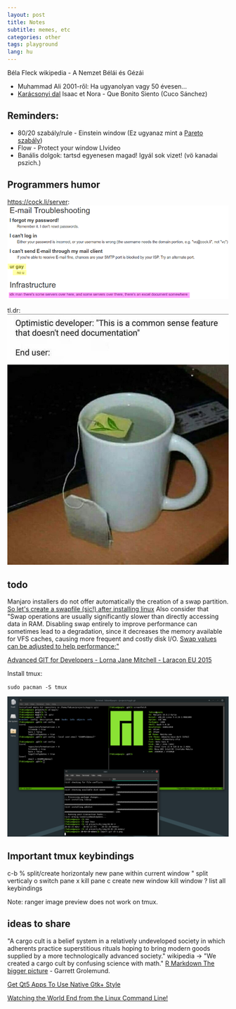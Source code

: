 ```yaml
---
layout: post
title: Notes
subtitle: memes, etc
categories: other
tags: playground
lang: hu
---
```


Béla Fleck wikipedia - A Nemzet Bélái és Gézái

 - Muhammad Ali 2001-ről: Ha ugyanolyan vagy 50 évesen...
 - [Karácsonyi dal](https://youtu.be/Nm3U9eHVm_s) Isaac et Nora - Que Bonito Siento (Cuco Sánchez)

## Reminders:
 - 80/20 szabály/rule - Einstein window (Ez ugyanaz mint a [Pareto szabály](https://en.wikipedia.org/wiki/Pareto_principle)) 
 - Flow - Protect your window LIvideo
 - Banális dolgok: tartsd egyenesen magad! Igyál sok vizet! (vö kanadai pszich.) 

## Programmers humor

https://cock.li/server: ![cock.li](/img/20-02-28-memes/cockli-support.png)

tl.dr: ![documentation](/img/20-02-28-memes/docs.jpg)

## todo

Manjaro installers do not offer automatically the creation of a swap partition. [So let's create a swapfile (sic!) after installing linux](https://linuxize.com/post/create-a-linux-swap-file/)
Also consider that "Swap operations are usually significantly slower than directly accessing data in RAM. Disabling swap entirely to improve performance can sometimes lead to a degradation, since it decreases the memory available for VFS caches, causing more frequent and costly disk I/O. [Swap values can be adjusted to help performance:"](https://wiki.archlinux.org/index.php/Swap#systemd-swap)

[Advanced GIT for Developers - Lorna Jane Mitchell - Laracon EU 2015](https://youtu.be/duqBHik7nRo)

Install tmux:

	sudo pacman -S tmux

![git-screenshot](/img/20-02-28-memes/git-sh-1.png)

## Important tmux keybindings

c-b 
% split/create horizontaly new pane within current window
" split verticaly
o switch pane
x kill pane
c create new window
kill window
? list all keybindings

Note: ranger image preview does not work on tmux. 

## ideas to share
"A cargo cult is a belief system in a relatively undeveloped society in which adherents practice superstitious rituals hoping to bring modern goods supplied by a more technologically advanced society." wikipedia -> "We created a cargo cult by confusing science with math." [R Markdown The bigger picture](https://youtu.be/s9aWmU0atlQ) - Garrett Grolemund.

[Get Qt5 Apps To Use Native Gtk+ Style](https://www.linuxuprising.com/2018/05/get-qt5-apps-to-use-native-gtk-style-in.html)

[Watching the World End from the Linux Command Line!](https://www.youtube.com/watch?v=cQ03v4d3QEo)

